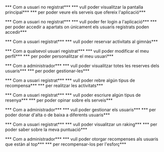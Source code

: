 *** Com a usuari no registrat***
*** vull poder visualitzar la pantalla principal***
*** per poder veure els serveis que ofereix l'aplicació***

*** Com a usuari no registrat***
*** vull poder fer login a l'aplicació***
*** per poder accedir a apartats on únicament els usuaris registrats poden accedir***

*** Com a usuari registrat***
*** vull poder reservar activitats al gimnàs***

*** Com a qualsevol usuari registrat***
*** vull poder modificar el meu perfil***
*** per poder personalitzar el meu usuari***

*** Com a administrador***
*** vull poder visualitzar totes les reserves dels usuaris***
*** per poder gestionar-les***

*** Com a usuari registrat***
*** vull poder rebre algún tipus de recompensa***
*** per realitzar les activitats***

*** Com a usuari registrat***
*** vull poder escriure algún tipus de resenya***
*** per poder opinar sobre els serveis***

*** Com a administrador***
*** vull poder gestionar els usuaris***
*** per poder donar d'alta o de baixa a diferents usuaris***

*** Com a usuari registrat***
*** vull poder visualitzar un raking***
*** per poder saber sobre la meva puntuació***

*** Com a administrador***
*** vull poder otorgar recompenses als usuaris que estàn al top***
*** per recompensar-los per l'esforç***

